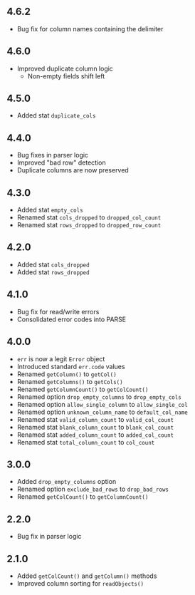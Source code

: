 ## 4.6.2
- Bug fix for column names containing the delimiter

## 4.6.0
- Improved duplicate column logic
  - Non-empty fields shift left

## 4.5.0
- Added stat `duplicate_cols`

## 4.4.0
- Bug fixes in parser logic
- Improved "bad row" detection
- Duplicate columns are now preserved

## 4.3.0
- Added stat `empty_cols`
- Renamed stat `cols_dropped` to `dropped_col_count`
- Renamed stat `rows_dropped` to `dropped_row_count`

## 4.2.0
- Added stat `cols_dropped`
- Added stat `rows_dropped`

## 4.1.0
- Bug fix for read/write errors
- Consolidated error codes into PARSE

## 4.0.0
- `err` is now a legit `Error` object
- Introduced standard `err.code` values
- Renamed `getColumn()` to `getCol()`
- Renamed `getColumns()` to `getCols()`
- Renamed `getColumnCount()` to `getColCount()`
- Renamed option `drop_empty_columns` to `drop_empty_cols`
- Renamed option `allow_single_column` to `allow_single_col`
- Renamed option `unknown_column_name` to `default_col_name`
- Renamed stat `valid_column_count` to `valid_col_count`
- Renamed stat `blank_column_count` to `blank_col_count`
- Renamed stat `added_column_count` to `added_col_count`
- Renamed stat `total_column_count` to `col_count`

## 3.0.0
- Added `drop_empty_columns` option
- Renamed option `exclude_bad_rows` to `drop_bad_rows`
- Renamed `getColCount()` to `getColumnCount()`

## 2.2.0
- Bug fix in parser logic

## 2.1.0
- Added `getColCount()` and `getColumn()` methods
- Improved column sorting for `readObjects()`